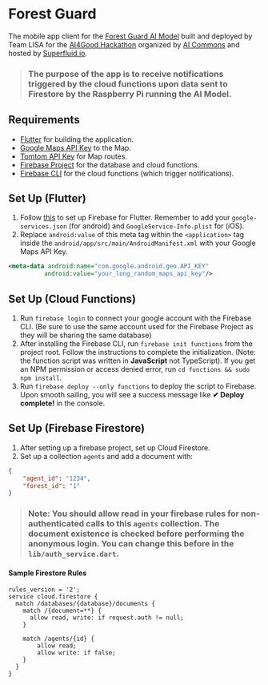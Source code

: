 # Forest Guard

The mobile app client for the [Forest Guard AI Model](https://github.com/LISA-Ghana/forest_guard_ai) built and deployed by Team LISA for the [AI4Good Hackathon](https://superfluid.io/ai-commons/) organized by [AI Commons](https://ai-commons.org/) and hosted by [Superfluid.io](https://superfluid.io/).

> ### The purpose of the app is to receive notifications triggered by the cloud functions upon data sent to Firestore by the Raspberry Pi running the AI Model.

## Requirements
* [Flutter](https://flutter.dev) for building the application.
* [Google Maps API Key](https://cloud.google.com/maps-platform/) to the Map.
* [Tomtom API Key](https://developer.tomtom.com/routing-api) for Map routes.
* [Firebase Project](https://firebase.google.com) for the database and cloud functions.
* [Firebase CLI](https://firebase.google.com/docs/functions/get-started) for the cloud functions (which trigger notifications).

## Set Up (Flutter)
1. Follow [this](https://firebase.flutter.dev/docs/overview) to set up Firebase for Flutter. Remember to add your `google-services.json` (for android) and `GoogleService-Info.plist` for (iOS).
2. Replace `android:value` of this meta tag within the `<application>` tag inside the `android/app/src/main/AndroidManifest.xml` with your Google Maps API Key.
```xml
<meta-data android:name="com.google.android.geo.API_KEY" 
          android:value="your_long_random_maps_api_key"/>
```

## Set Up (Cloud Functions)
1. Run `firebase login` to connect your google account with the Firebase CLI. (Be sure to use the same account used for the Firebase Project as they will be sharing the same database)
2. After installing the Firebase CLI, run `firebase init functions` from the project root. Follow the instructions to complete the initialization. (Note: the function script was written in **JavaScript** not TypeScript).
If you get an NPM permission or access denied error, run `cd functions && sudo npm install`.
3. Run `firebase deploy --only functions` to deploy the script to Firebase. Upon smooth sailing, you will see a success message like **✔  Deploy complete!** in the console.

## Set Up (Firebase Firestore)
1. After setting up a firebase project, set up Cloud Firestore.
2. Set up a collection `agents` and add a document with:
```json
{
    "agent_id": "1234",
    "forest_id": "1"
}
```
> ### Note: You should allow read in your firebase rules for non-authenticated calls to this `agents` collection. The document existence is checked before performing the anonymous login. You can change this before in the `lib/auth_service.dart`.

#### Sample Firestore Rules
```
rules_version = '2';
service cloud.firestore {
  match /databases/{database}/documents {
    match /{document=**} {
      allow read, write: if request.auth != null;
    }
    
    match /agents/{id} {
    	allow read;
        allow write: if false;
    }
  }
}
``` 
